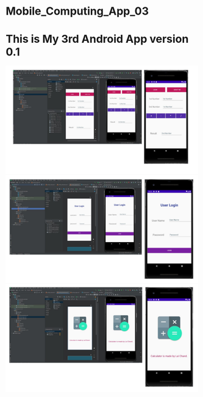 # Mobile_Computing_App_03
# This is My 3rd Android App version 0.1
![Semantic description of image](/App_v03/Pdf/Slide1.JPG "Image Title")
![Semantic description of image](/App_v03/Pdf/Slide2.JPG "Image Title")
![Semantic description of image](/App_v03/Pdf/Slide3.JPG "Image Title")
